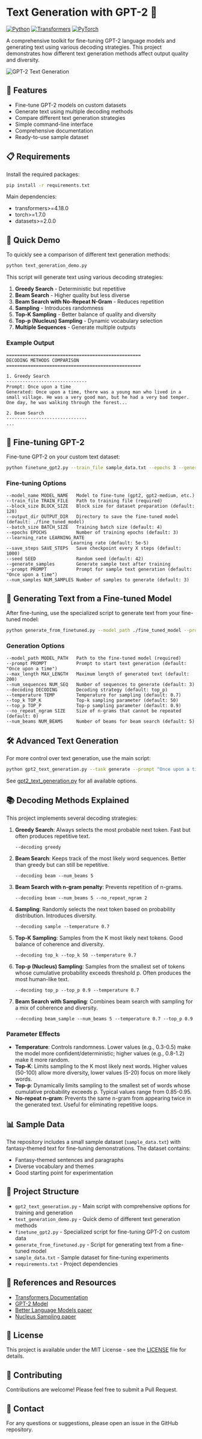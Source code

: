 # Text Generation with GPT-2 🤖

[![Python](https://img.shields.io/badge/Python-3.7%2B-blue)](https://www.python.org/)
[![Transformers](https://img.shields.io/badge/Transformers-4.18%2B-orange)](https://huggingface.co/transformers/)
[![PyTorch](https://img.shields.io/badge/PyTorch-1.7%2B-red)](https://pytorch.org/)

A comprehensive toolkit for fine-tuning GPT-2 language models and generating text using various decoding strategies. This project demonstrates how different text generation methods affect output quality and diversity.

![GPT-2 Text Generation](https://huggingface.co/datasets/huggingface/documentation-images/resolve/main/transformers/model_doc/gpt2-thumbnail.png)

## 🌟 Features

- Fine-tune GPT-2 models on custom datasets
- Generate text using multiple decoding methods
- Compare different text generation strategies
- Simple command-line interface
- Comprehensive documentation
- Ready-to-use sample dataset

## 📋 Requirements

Install the required packages:

```bash
pip install -r requirements.txt
```

Main dependencies:
- transformers>=4.18.0
- torch>=1.7.0
- datasets>=2.0.0

## 🚀 Quick Demo

To quickly see a comparison of different text generation methods:

```bash
python text_generation_demo.py
```

This script will generate text using various decoding strategies:
1. **Greedy Search** - Deterministic but repetitive
2. **Beam Search** - Higher quality but less diverse
3. **Beam Search with No-Repeat N-Gram** - Reduces repetition
4. **Sampling** - Introduces randomness
5. **Top-K Sampling** - Better balance of quality and diversity
6. **Top-p (Nucleus) Sampling** - Dynamic vocabulary selection
7. **Multiple Sequences** - Generate multiple outputs

### Example Output

```
==================================================
DECODING METHODS COMPARISON
==================================================

1. Greedy Search
------------------------------
Prompt: Once upon a time
Generated: Once upon a time, there was a young man who lived in a small village. He was a very good man, but he had a very bad temper. One day, he was walking through the forest...

2. Beam Search
------------------------------
...
```

## 🔧 Fine-tuning GPT-2

Fine-tune GPT-2 on your custom text dataset:

```bash
python finetune_gpt2.py --train_file sample_data.txt --epochs 3 --generate_samples
```

### Fine-tuning Options

```
--model_name MODEL_NAME   Model to fine-tune (gpt2, gpt2-medium, etc.)
--train_file TRAIN_FILE   Path to training file (required)
--block_size BLOCK_SIZE   Block size for dataset preparation (default: 128)
--output_dir OUTPUT_DIR   Directory to save the fine-tuned model (default: ./fine_tuned_model)
--batch_size BATCH_SIZE   Training batch size (default: 4)
--epochs EPOCHS           Number of training epochs (default: 3)
--learning_rate LEARNING_RATE
                        Learning rate (default: 5e-5)
--save_steps SAVE_STEPS   Save checkpoint every X steps (default: 1000)
--seed SEED               Random seed (default: 42)
--generate_samples        Generate sample text after training
--prompt PROMPT           Prompt for sample text generation (default: "Once upon a time")
--num_samples NUM_SAMPLES Number of samples to generate (default: 3)
```

## 📝 Generating Text from a Fine-tuned Model

After fine-tuning, use the specialized script to generate text from your fine-tuned model:

```bash
python generate_from_finetuned.py --model_path ./fine_tuned_model --prompt "Once upon a time"
```

### Generation Options

```
--model_path MODEL_PATH   Path to the fine-tuned model (required)
--prompt PROMPT           Prompt to start text generation (default: "Once upon a time")
--max_length MAX_LENGTH   Maximum length of generated text (default: 200)
--num_sequences NUM_SEQ   Number of sequences to generate (default: 3)
--decoding DECODING       Decoding strategy (default: top_p)
--temperature TEMP        Temperature for sampling (default: 0.7)
--top_k TOP_K             Top-k sampling parameter (default: 50)
--top_p TOP_P             Top-p sampling parameter (default: 0.9)
--no_repeat_ngram SIZE    Size of n-grams that cannot be repeated (default: 0)
--num_beams NUM_BEAMS     Number of beams for beam search (default: 5)
```

## 🛠️ Advanced Text Generation

For more control over text generation, use the main script:

```bash
python gpt2_text_generation.py --task generate --prompt "Once upon a time" --decoding top_p
```

See [gpt2_text_generation.py](gpt2_text_generation.py) for all available options.

## 📚 Decoding Methods Explained

This project implements several decoding strategies:

1. **Greedy Search**: Always selects the most probable next token. Fast but often produces repetitive text.
   ```
   --decoding greedy
   ```

2. **Beam Search**: Keeps track of the most likely word sequences. Better than greedy but can still be repetitive.
   ```
   --decoding beam --num_beams 5
   ```

3. **Beam Search with n-gram penalty**: Prevents repetition of n-grams.
   ```
   --decoding beam --num_beams 5 --no_repeat_ngram 2
   ```

4. **Sampling**: Randomly selects the next token based on probability distribution. Introduces diversity.
   ```
   --decoding sample --temperature 0.7
   ```

5. **Top-K Sampling**: Samples from the K most likely next tokens. Good balance of coherence and diversity.
   ```
   --decoding top_k --top_k 50 --temperature 0.7
   ```

6. **Top-p (Nucleus) Sampling**: Samples from the smallest set of tokens whose cumulative probability exceeds threshold p. Often produces the most human-like text.
   ```
   --decoding top_p --top_p 0.9 --temperature 0.7
   ```

7. **Beam Search with Sampling**: Combines beam search with sampling for a mix of coherence and diversity.
   ```
   --decoding beam_sample --num_beams 5 --temperature 0.7 --top_p 0.9
   ```

### Parameter Effects

- **Temperature**: Controls randomness. Lower values (e.g., 0.3-0.5) make the model more confident/deterministic; higher values (e.g., 0.8-1.2) make it more random.
- **Top-K**: Limits sampling to the K most likely next words. Higher values (50-100) allow more diversity, lower values (5-20) focus on more likely words.
- **Top-p**: Dynamically limits sampling to the smallest set of words whose cumulative probability exceeds p. Typical values range from 0.85-0.95.
- **No-repeat n-gram**: Prevents the same n-gram from appearing twice in the generated text. Useful for eliminating repetitive loops.

## 📊 Sample Data

The repository includes a small sample dataset (`sample_data.txt`) with fantasy-themed text for fine-tuning demonstrations. The dataset contains:
- Fantasy-themed sentences and paragraphs
- Diverse vocabulary and themes
- Good starting point for experimentation

## 📁 Project Structure

- `gpt2_text_generation.py` - Main script with comprehensive options for training and generation
- `text_generation_demo.py` - Quick demo of different text generation methods
- `finetune_gpt2.py` - Specialized script for fine-tuning GPT-2 on custom data
- `generate_from_finetuned.py` - Script for generating text from a fine-tuned model
- `sample_data.txt` - Sample dataset for fine-tuning experiments
- `requirements.txt` - Project dependencies

## 🔗 References and Resources

- [Transformers Documentation](https://huggingface.co/docs/transformers/index)
- [GPT-2 Model](https://huggingface.co/gpt2)
- [Better Language Models paper](https://cdn.openai.com/better-language-models/language_models_are_unsupervised_multitask_learners.pdf)
- [Nucleus Sampling paper](https://arxiv.org/abs/1904.09751)

## 📄 License

This project is available under the MIT License - see the [LICENSE](LICENSE) file for details.

## 👥 Contributing

Contributions are welcome! Please feel free to submit a Pull Request.

## 📧 Contact

For any questions or suggestions, please open an issue in the GitHub repository.
